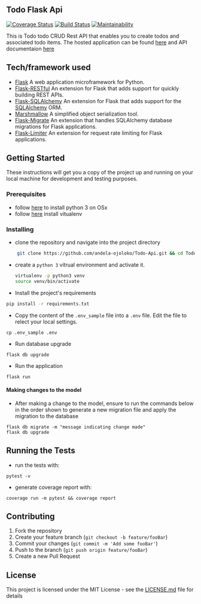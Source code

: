 ## Todo Flask Api
[![Coverage Status](https://coveralls.io/repos/github/andela-ojoloko/Todo-Api/badge.svg?branch=develop)](https://coveralls.io/github/andela-ojoloko/Todo-Api?branch=develop)
[![Build Status](https://travis-ci.org/andela-ojoloko/Todo-Api.svg?branch=develop)](https://travis-ci.org/andela-ojoloko/Todo-Api)
[![Maintainability](https://api.codeclimate.com/v1/badges/959503dbce305a797ea0/maintainability)](https://codeclimate.com/github/andela-ojoloko/Todo-Api/maintainability)

This is Todo todo CRUD Rest API that enables you to create todos and associated todo items. 
The hosted application can be found [here](https://todo-application-api.herokuapp.com/ "herku application link") and API documentaion [here](https://documenter.getpostman.com/view/1865019/RWMLKmFU "postman generated API Docs")

## Tech/framework used 
* [Flask](http://flask.pocoo.org/) A web application microframework for Python.
* [Flask-RESTful](https://flask-restful.readthedocs.io/en/latest/) An extension for Flask that adds support for quickly building REST APIs.
* [Flask-SQLAlchemy](http://flask-sqlalchemy.pocoo.org/2.3/) An extension for Flask that adds support for the [ SQLAlchemy](http://www.sqlalchemy.org/) ORM.
* [Marshmallow](https://marshmallow.readthedocs.io/en/3.0/) A simplified object serialization tool.
* [Flask-Migrate](https://flask-migrate.readthedocs.io/en/latest/) An extension that handles SQLAlchemy database migrations for Flask applications. 
* [Flask-Limiter](http://flask-limiter.readthedocs.io/en/stable/) An extension for request rate limiting for Flask applications.

## Getting Started
These instructions will get you a copy of the project up and running on your local machine for development and testing purposes. 

### Prerequisites
- follow [here](https://docs.python-guide.org/starting/install3/osx/ "python 3 install guide") to install python 3 on OSx
- follow [here](https://docs.python-guide.org/dev/virtualenvs/#lower-level-virtualenv "install virtualenv") install vitualenv

### Installing

- clone the repository and navigate into the project directory
``` bash
    git clone https://github.com/andela-ojoloko/Todo-Api.git && cd Todo-Api
```

- create a `python 3` vitrual environment and activate it.
   
    ```bash
    virtualenv -p python3 venv
    source venv/bin/activate
    ```
- Install the project's requirements
```bash
pip install -r requirements.txt
```

- Copy the content of the `.env_sample` file into a `.env` file. Edit the file to relect your local settings. 

```
cp .env_sample .env
```

- Run database upgrade
```
flask db upgrade
```

- Run the application 

```
flask run
```

#### Making changes to the model

- After making a change to the model, ensure to run the commands below in the order shown to generate a new migration file and apply the migration to the database

```
flask db migrate -m "message indicating change made"
flask db upgrade
```

## Running the Tests
- run the tests with: 
```
pytest -v
```

- generate coverage report with:
```
coverage run -m pytest && coverage report
```


## Contributing

1. Fork the repository
2. Create your feature branch (`git checkout -b feature/fooBar`)
3. Commit your changes (`git commit -m 'Add some fooBar'`)
4. Push to the branch (`git push origin feature/fooBar`)
5. Create a new Pull Request

## License

This project is licensed under the MIT License - see the [LICENSE.md](LICENSE.md) file for details




